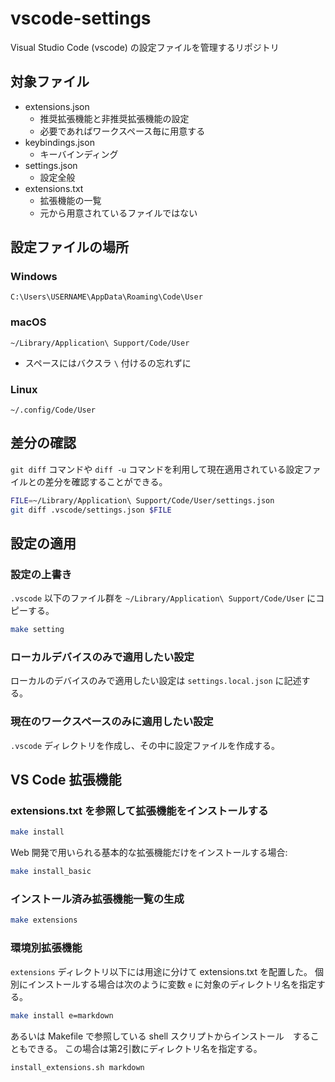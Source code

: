 # vscode-settings

Visual Studio Code (vscode) の設定ファイルを管理するリポジトリ

## 対象ファイル

- extensions.json
  - 推奨拡張機能と非推奨拡張機能の設定
  - 必要であればワークスペース毎に用意する
- keybindings.json
  - キーバインディング
- settings.json
  - 設定全般
- extensions.txt
  - 拡張機能の一覧
  - 元から用意されているファイルではない

## 設定ファイルの場所

### Windows

`C:\Users\USERNAME\AppData\Roaming\Code\User`

### macOS

`~/Library/Application\ Support/Code/User`

- スペースにはバクスラ `\` 付けるの忘れずに

### Linux

`~/.config/Code/User`

## 差分の確認

`git diff` コマンドや `diff -u` コマンドを利用して現在適用されている設定ファイルとの差分を確認することができる。

```sh
FILE=~/Library/Application\ Support/Code/User/settings.json
git diff .vscode/settings.json $FILE
```

## 設定の適用

### 設定の上書き

`.vscode` 以下のファイル群を `~/Library/Application\ Support/Code/User` にコピーする。

```sh
make setting
```

### ローカルデバイスのみで適用したい設定

ローカルのデバイスのみで適用したい設定は `settings.local.json` に記述する。

### 現在のワークスペースのみに適用したい設定

`.vscode` ディレクトリを作成し、その中に設定ファイルを作成する。

## VS Code 拡張機能

### extensions.txt を参照して拡張機能をインストールする

```sh
make install
```

Web 開発で用いられる基本的な拡張機能だけをインストールする場合:

```sh
make install_basic
```

### インストール済み拡張機能一覧の生成

```sh
make extensions
```

### 環境別拡張機能

`extensions` ディレクトリ以下には用途に分けて extensions.txt を配置した。
個別にインストールする場合は次のように変数 `e` に対象のディレクトリ名を指定する。

```sh
make install e=markdown
```

あるいは Makefile で参照している shell スクリプトからインストール　することもできる。
この場合は第2引数にディレクトリ名を指定する。

```sh
install_extensions.sh markdown
```
